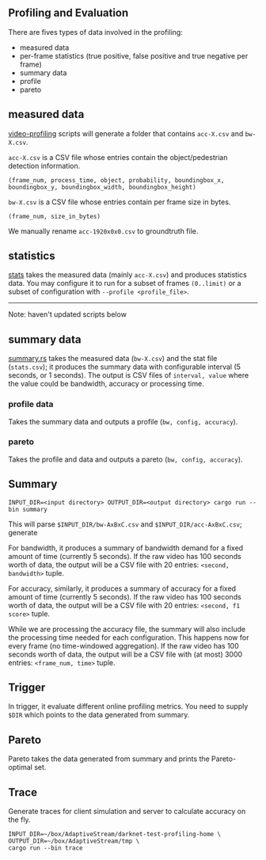 Profiling and Evaluation
---

There are fives types of data involved in the profiling:

- measured data
- per-frame statistics (true positive, false positive and true negative per frame)
- summary data
- profile
- pareto

## measured data

[video-profiling](video/video-profiling) scripts will generate a folder that
contains `acc-X.csv` and `bw-X.csv`.

`acc-X.csv` is a CSV file whose entries contain the object/pedestrian detection information.

```
(frame_num, process_time, object, probability, boundingbox_x, boundingbox_y, boundingbox_width, boundingbox_height)
```

`bw-X.csv` is a CSV file whose entries contain per frame size in bytes.

```
(frame_num, size_in_bytes)
```

We manually rename `acc-1920x0x0.csv` to groundtruth file.

## statistics

[stats](evaluation/src/bin/stat.rs) takes the measured data (mainly `acc-X.csv`)
and produces statistics data. You may configure it to run for a subset of frames
`(0..limit)` or a subset of configuration with `--profile <profile_file>`.

------------------------

Note: haven't updated scripts below

## summary data

[summary.rs](summary.rs) takes the measured data (`bw-X.csv`) and the stat file
(`stats.csv`); it produces the summary data with configurable interval (5
seconds, or 1 seconds). The output is CSV files of `interval, value` where the
value could be bandwidth, accuracy or processing time.

### profile data

Takes the summary data and outputs a profile (`bw, config, accuracy`).

### pareto

Takes the profile and data and outputs a pareto (`bw, config, accuracy`).

## Summary

```
INPUT_DIR=<input directory> OUTPUT_DIR=<output directory> cargo run --bin summary
```

This will parse `$INPUT_DIR/bw-AxBxC.csv` and `$INPUT_DIR/acc-AxBxC.csv`; generate 

For bandwidth, it produces a summary of bandwidth demand for a fixed amount of
time (currently 5 seconds). If the raw video has 100 seconds worth of data, the
output will be a CSV file with 20 entries: `<second, bandwidth>` tuple.

For accuracy, similarly, it produces a summary of accuracy for a fixed amount of
time (currently 5 seconds). If the raw video has 100 seconds worth of data, the
output will be a CSV file with 20 entries: `<second, f1 score>` tuple.

While we are processing the accuracy file, the summary will also include the
processing time needed for each configuration.  This happens now for every frame
(no time-windowed aggregation). If the raw video has 100 seconds worth of data,
the output will be a CSV file with (at most) 3000 entries: `<frame_num, time>`
tuple.

## Trigger

In trigger, it evaluate different online profiling metrics. You need to supply
`$DIR` which points to the data generated from summary.

## Pareto

Pareto takes the data generated from summary and prints the Pareto-optimal set.

## Trace

Generate traces for client simulation and server to calculate accuracy on the
fly.

```
INPUT_DIR=~/box/AdaptiveStream/darknet-test-profiling-home \
OUTPUT_DIR=~/box/AdaptiveStream/tmp \
cargo run --bin trace
```


